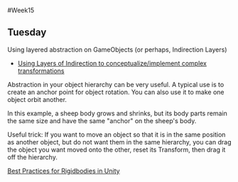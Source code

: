 #Week15

## Tuesday

Using layered abstraction on GameObjects (or perhaps, Indirection Layers)
+ [Using Layers of Indirection to conceptualize/implement complex transformations](https://answers.unity.com/questions/44641/how-to-scale-a-parent-without-scaling-children.html)

Abstraction in your object hierarchy can be very useful. A typical use is to create an anchor point for object rotation. You can also use it to make one object orbit another.

In this example, a sheep body grows and shrinks, but its body parts remain the same size and have the same "anchor" on the sheep's body.

Useful trick: If you want to move an object so that it is in the same position as another object, but do not want them in the same hierarchy, you can drag the object you want moved onto the other, reset its Transform, then drag it off the hierarchy.

[Best Practices for Rigidbodies in Unity](https://digitalopus.ca/site/using-rigid-bodies-in-unity-everything-that-is-not-in-the-manual/)
